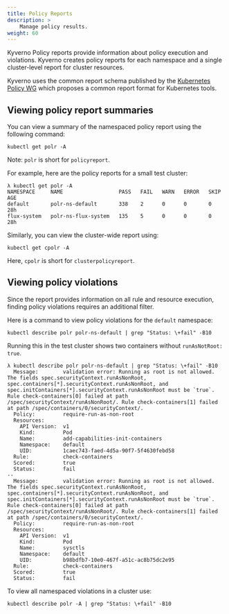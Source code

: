 ```yaml
---
title: Policy Reports
description: >
    Manage policy results.
weight: 60
---
```


Kyverno Policy reports provide information about policy execution and violations. Kyverno creates policy reports for each namespace and a single cluster-level report for cluster resources.

Kyverno uses the common report schema published by the [Kubernetes Policy WG](https://github.com/kubernetes-sigs/wg-policy-prototypes/tree/master/policy-report) which proposes a common report format for Kubernetes tools.


## Viewing policy report summaries

You can view a summary of the namespaced policy report using the following command:

```shell
kubectl get polr -A
```

Note: `polr` is short for `policyreport`.

For example, here are the policy reports for a small test cluster:

```shell
λ kubectl get polr -A
NAMESPACE     NAME                  PASS   FAIL   WARN   ERROR   SKIP   AGE
default       polr-ns-default       338    2      0      0       0      28h
flux-system   polr-ns-flux-system   135    5      0      0       0      28h
```

Similarly, you can view the cluster-wide report using:

```shell
kubectl get cpolr -A
```

Here, `cpolr` is short for `clusterpolicyreport`.

## Viewing policy violations

Since the report provides information on all rule and resource execution, finding policy violations requires an additional filter. 

Here is a command to view policy violations for the `default` namespace:

```shell
kubectl describe polr polr-ns-default | grep "Status: \+fail" -B10
```

Running this in the test cluster shows two containers without `runAsNotRoot: true`.

```shell
λ kubectl describe polr polr-ns-default | grep "Status: \+fail" -B10
  Message:        validation error: Running as root is not allowed. The fields spec.securityContext.runAsNonRoot, spec.containers[*].securityContext.runAsNonRoot, and spec.initContainers[*].securityContext.runAsNonRoot must be `true`. Rule check-containers[0] failed at path /spec/securityContext/runAsNonRoot/. Rule check-containers[1] failed at path /spec/containers/0/securityContext/.
  Policy:         require-run-as-non-root
  Resources:
    API Version:  v1
    Kind:         Pod
    Name:         add-capabilities-init-containers
    Namespace:    default
    UID:          1caec743-faed-4d5a-90f7-5f4630febd58
  Rule:           check-containers
  Scored:         true
  Status:         fail
--
  Message:        validation error: Running as root is not allowed. The fields spec.securityContext.runAsNonRoot, spec.containers[*].securityContext.runAsNonRoot, and spec.initContainers[*].securityContext.runAsNonRoot must be `true`. Rule check-containers[0] failed at path /spec/securityContext/runAsNonRoot/. Rule check-containers[1] failed at path /spec/containers/0/securityContext/.
  Policy:         require-run-as-non-root
  Resources:
    API Version:  v1
    Kind:         Pod
    Name:         sysctls
    Namespace:    default
    UID:          b98bdfb7-10e0-467f-a51c-ac8b75dc2e95
  Rule:           check-containers
  Scored:         true
  Status:         fail
```

To view all namespaced violations in a cluster use:

```shell
kubectl describe polr -A | grep "Status: \+fail" -B10
```
